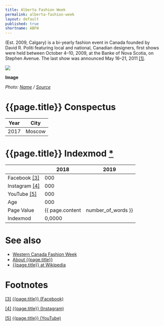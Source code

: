 ```yaml
---
title: Alberta Fashion Week
permalink: alberta-fashion-week
layout: default
published: true
shortname: ABFW
---
```


(Est. 2009, Calgary) is a bi-yearly fashion event in Canada founded by David R. Politi featuring local and national, Canadian designers, first shows were held between October 4–10, 2009, at the Banke of Nova Scotia, on Stephen Avenue. The last show was announced May 16–21, 2011 <span id="a1">[\[1\]](#f1)</span>.

![](/encyclopedia/images/{{page.permalink}}.jpg)

**Image**

*Photo: [Name](index) / [Source](index)*

# {{page.title}} Conspectus

|Year|City|
|-|-|
|2017|Moscow|

# {{page.title}} Indexmod [*](indexmod)

||2018|2019|
|-|-|-|
|Facebook <span id="a3">[\[3\]](#f3)</span>|000||
|Instagram <span id="a4">[\[4\]](#f4)</span>|000||
|YouTube <span id="a5">[\[5\]](#f5)</span>|000||
|Age|000||
|Page Value|{{ page.content | number_of_words }}||
|Indexmod|0,0000||

# See also

+ [Western Canada Fashion Week](western-canada-fashion-week)
+ [About {{page.title}}](index)
+ [{{page.title}} at Wikipedia](index)

# Footnotes

[[3]](#a3) <span id="f3"></span> [{{page.title}} (Facebook)](index)

[[4]](#a4) <span id="f4"></span> [{{page.title}} (Instagram)](index)

[[5]](#a5) <span id="f5"></span> [{{page.title}} (YouTube)](index)
